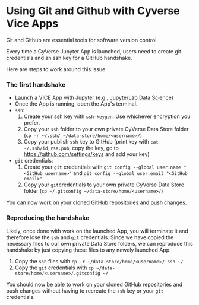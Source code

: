 # Using Git and Github with Cyverse Vice Apps

Git and Github are essential tools for software version control 

Every time a CyVerse Jupyter App is launched, users need to create git credentials and an ssh key for a GitHub handshake.

Here are steps to work around this issue.

### The first handshake

- Launch a VICE App with Jupyter (e.g., [JupyterLab Data Science](https://de.cyverse.org/apps/de/c2227314-1995-11ed-986c-008cfa5ae621))
- Once the App is running, open the App's terminal.
- `ssh`:
  1. Create your ssh key with `ssh-keygen`. Use whichever encryption you prefer.
  2. Copy your `ssh` folder to your own private CyVerse Data Store folder (`cp -r ~/.ssh/ ~/data-store/home/<username>/`)
  3. Copy your publish `ssh` key to GitHub (print key with `cat ~/.ssh/id_rsa.pub`, copy the key, go to https://github.com/settings/keys and add your key)
- `git` credentials:
  1. Create your `git` credentials with `git config --global user.name "<GitHub username>"` and `git config --global user.email "<GitHub email>"`
  2. Copy your `git`credentials to your own private CyVerse Data Store folder (`cp ~/.gitconfig ~/data-store/home/<username>/`)

You can now work on your cloned GitHub repositories and push changes.

### Reproducing the handshake

Likely, once done with work on the launched App, you will terminate it and therefore lose the `ssh` and `git` credentials.
Since we have copied the necessary files to our own private Data Store folders, we can reproduce this handshake by just copying these files to any newely launched App.

1. Copy the `ssh` files with `cp -r ~/data-store/home/<username>/.ssh ~/`
2. Copy the `git` credentials with `cp ~/data-store/home/<username>/.gitconfig ~/`

You should now be able to work on your cloned GitHub repositories and push changes without having to recreate the `ssh` key or your `git` credentials.
